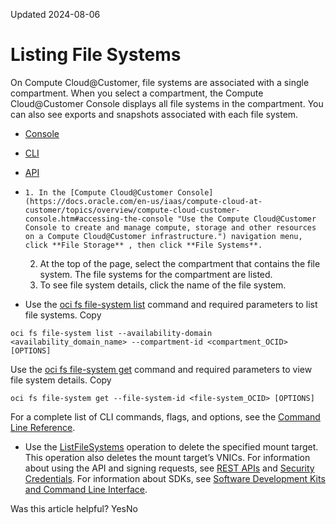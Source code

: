 Updated 2024-08-06
# Listing File Systems
On Compute Cloud@Customer, file systems are associated with a single compartment. When you select a compartment, the Compute Cloud@Customer Console displays all file systems in the compartment. You can also see exports and snapshots associated with each file system. 
  * [Console](https://docs.oracle.com/en-us/iaas/compute-cloud-at-customer/topics/file/listing-file-systems.htm)
  * [CLI](https://docs.oracle.com/en-us/iaas/compute-cloud-at-customer/topics/file/listing-file-systems.htm)
  * [API](https://docs.oracle.com/en-us/iaas/compute-cloud-at-customer/topics/file/listing-file-systems.htm)


  *     1. In the [Compute Cloud@Customer Console](https://docs.oracle.com/en-us/iaas/compute-cloud-at-customer/topics/overview/compute-cloud-customer-console.htm#accessing-the-console "Use the Compute Cloud@Customer Console to create and manage compute, storage and other resources on a Compute Cloud@Customer infrastructure.") navigation menu, click **File Storage** , then click **File Systems**.
    2. At the top of the page, select the compartment that contains the file system.
The file systems for the compartment are listed.
    3. To see file system details, click the name of the file system.
  * Use the [oci fs file-system list](https://docs.oracle.com/iaas/tools/oci-cli/latest/oci_cli_docs/cmdref/fs/file-system/list.html) command and required parameters to list file systems.
Copy
```
oci fs file-system list --availability-domain <availability_domain_name> --compartment-id <compartment_OCID> [OPTIONS]
```

Use the [oci fs file-system get](https://docs.oracle.com/iaas/tools/oci-cli/latest/oci_cli_docs/cmdref/fs/file-system/get.html) command and required parameters to view file system details.
Copy
```
oci fs file-system get --file-system-id <file-system_OCID> [OPTIONS]
```

For a complete list of CLI commands, flags, and options, see the [Command Line Reference](https://docs.oracle.com/iaas/tools/oci-cli/latest/oci_cli_docs/index.html).
  * Use the [ListFileSystems](https://docs.oracle.com/iaas/api/#/en/filestorage/latest/FileSystemSummary/ListFileSystems) operation to delete the specified mount target. This operation also deletes the mount target’s VNICs.
For information about using the API and signing requests, see [REST APIs](https://docs.oracle.com/iaas/Content/API/Concepts/usingapi.htm#REST_APIs) and [Security Credentials](https://docs.oracle.com/iaas/Content/General/Concepts/credentials.htm). For information about SDKs, see [Software Development Kits and Command Line Interface](https://docs.oracle.com/iaas/Content/API/Concepts/sdks.htm#Software_Development_Kits_and_Command_Line_Interface).


Was this article helpful?
YesNo

